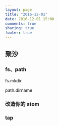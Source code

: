 ```yaml
---
layout: page
title: "2016-12-01"
date: 2016-12-01 15:00
comments: true
sharing: true
footer: true
---
```


## 聚沙

### fs、path

fs.mkdir

path.dirname

### 改造你的 atom


### tap 
